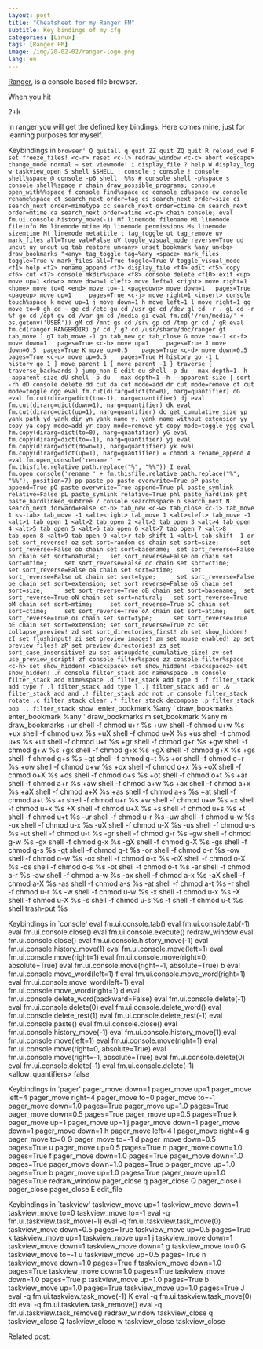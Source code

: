 ```yaml
---
layout: post
title: "Cheatsheet for my Ranger FM"
subtitle: Key bindings of my cfg
categories: [Linux]
tags: [Ranger FM]
image: /img/20-02-02/ranger-logo.png
lang: en
---
```




[Ranger](https://github.com/ranger/ranger), is a console based file browser.

When you hit <pre>?+k</pre> in ranger you will get the defined key bindings. Here comes mine, just for learning purposes for myself.

Keybindings in `browser'
           Q quitall
           q quit
          ZZ quit
          ZQ quit
           R reload_cwd
           F set freeze_files!
       <c-r> reset
       <c-l> redraw_window
       <c-c> abort
    <escape> change_mode normal
           ~ set viewmode!
           i display_file
           ? help
           W display_log
           w taskview_open
           S shell $SHELL
           : console
           ; console
           ! console shell%space
           @ console -p6 shell  %%s
           # console shell -p%space
           s console shell%space
           r chain draw_possible_programs; console open_with%%space
           f console find%space
          cd console cd%space
          cw console rename%space
          ct search_next order=tag
          cs search_next order=size
          ci search_next order=mimetype
          cc search_next order=ctime
          cm search_next order=mtime
          ca search_next order=atime
       <c-p> chain console; eval fm.ui.console.history_move(-1)
          Mf linemode filename
          Mi linemode fileinfo
          Mm linemode mtime
          Mp linemode permissions
          Ms linemode sizemtime
          Mt linemode metatitle
           t tag_toggle
          ut tag_remove
          uv mark_files all=True val=False
          uV toggle_visual_mode reverse=True
          ud uncut
          uy uncut
          uq tab_restore
     um<any> unset_bookmark %any
      um<bg> draw_bookmarks
      "<any> tag_toggle tag=%any
     <space> mark_files toggle=True
           v mark_files all=True toggle=True
           V toggle_visual_mode
        <f1> help
        <f2> rename_append
        <f3> display_file
        <f4> edit
        <f5> copy
        <f6> cut
        <f7> console mkdir%space
        <f8> console delete
       <f10> exit
        <up> move up=1
      <down> move down=1
      <left> move left=1
     <right> move right=1
      <home> move to=0
       <end> move to=-1
  <pagedown> move down=1   pages=True
    <pageup> move up=1     pages=True
       <c-j> move right=1
    <insert> console touch%space
           k move up=1
           j move down=1
           h move left=1
           l move right=1
          gg move to=0
          gh cd ~
          ge cd /etc
          gu cd /usr
          gd cd /dev
          gl cd -r .
          gL cd -r %f
          go cd /opt
          gv cd /var
          gm cd /media
          gi eval fm.cd('/run/media/' + os.getenv('USER'))
          gM cd /mnt
          gs cd /srv
          gp cd /tmp
          gr cd /
          gR eval fm.cd(ranger.RANGERDIR)
          g/ cd /
          g? cd /usr/share/doc/ranger
          gt tab_move 1
          gT tab_move -1
          gn tab_new
          gc tab_close
           G move to=-1
       <c-f> move down=1   pages=True
       <c-b> move up=1     pages=True
           J move down=0.5  pages=True
           K move up=0.5    pages=True
       <c-d> move down=0.5  pages=True
       <c-u> move up=0.5    pages=True
           H history_go -1
           L history_go 1
           ] move_parent 1
           [ move_parent -1
           } traverse
           { traverse_backwards
           ) jump_non
           E edit
          du shell -p du --max-depth=1 -h --apparent-size
          dU shell -p du --max-depth=1 -h --apparent-size | sort -rh
          dD console delete
          dd cut
          da cut mode=add
          dr cut mode=remove
          dt cut mode=toggle
         dgg eval fm.cut(dirarg=dict(to=0), narg=quantifier)
          dG eval fm.cut(dirarg=dict(to=-1), narg=quantifier)
          dj eval fm.cut(dirarg=dict(down=1), narg=quantifier)
          dk eval fm.cut(dirarg=dict(up=1), narg=quantifier)
          dc get_cumulative_size
          yp yank path
          yd yank dir
          yn yank name
          y. yank name_without_extension
          yy copy
          ya copy mode=add
          yr copy mode=remove
          yt copy mode=toggle
         ygg eval fm.copy(dirarg=dict(to=0), narg=quantifier)
          yG eval fm.copy(dirarg=dict(to=-1), narg=quantifier)
          yj eval fm.copy(dirarg=dict(down=1), narg=quantifier)
          yk eval fm.copy(dirarg=dict(up=1), narg=quantifier)
           = chmod
           a rename_append
           A eval fm.open_console('rename ' + fm.thisfile.relative_path.replace("%", "%%"))
           I eval fm.open_console('rename ' + fm.thisfile.relative_path.replace("%", "%%"), position=7)
          pp paste
          po paste overwrite=True
          pP paste append=True
          pO paste overwrite=True append=True
          pl paste_symlink relative=False
          pL paste_symlink relative=True
         phl paste_hardlink
         pht paste_hardlinked_subtree
           / console search%space
           n search_next
           N search_next forward=False
       <c-n> tab_new
       <c-w> tab_close
       <c-i> tab_move 1
     <s-tab> tab_move -1
<alt><right> tab_move 1
 <alt><left> tab_move -1
      <alt>1 tab_open 1
      <alt>2 tab_open 2
      <alt>3 tab_open 3
      <alt>4 tab_open 4
      <alt>5 tab_open 5
      <alt>6 tab_open 6
      <alt>7 tab_open 7
      <alt>8 tab_open 8
      <alt>9 tab_open 9
      <alt>r tab_shift 1
      <alt>l tab_shift -1
          or set sort_reverse!
          oz set sort=random
          os chain set sort=size;      set sort_reverse=False
          ob chain set sort=basename;  set sort_reverse=False
          on chain set sort=natural;   set sort_reverse=False
          om chain set sort=mtime;     set sort_reverse=False
          oc chain set sort=ctime;     set sort_reverse=False
          oa chain set sort=atime;     set sort_reverse=False
          ot chain set sort=type;      set sort_reverse=False
          oe chain set sort=extension; set sort_reverse=False
          oS chain set sort=size;      set sort_reverse=True
          oB chain set sort=basename;  set sort_reverse=True
          oN chain set sort=natural;   set sort_reverse=True
          oM chain set sort=mtime;     set sort_reverse=True
          oC chain set sort=ctime;     set sort_reverse=True
          oA chain set sort=atime;     set sort_reverse=True
          oT chain set sort=type;      set sort_reverse=True
          oE chain set sort=extension; set sort_reverse=True
          zc set collapse_preview!
          zd set sort_directories_first!
          zh set show_hidden!
          zI set flushinput!
          zi set preview_images!
          zm set mouse_enabled!
          zp set preview_files!
          zP set preview_directories!
          zs set sort_case_insensitive!
          zu set autoupdate_cumulative_size!
          zv set use_preview_script!
          zf console filter%space
          zz console filter%space
       <c-h> set show_hidden!
 <backspace> set show_hidden!
<backspace2> set show_hidden!
          .n console filter_stack add name%space
          .m console filter_stack add mime%space
          .d filter_stack add type d
          .f filter_stack add type f
          .l filter_stack add type l
          .| filter_stack add or
          .& filter_stack add and
          .! filter_stack add not
          .r console filter_stack rotate
          .c filter_stack clear
          .* filter_stack decompose
          .p filter_stack pop
          .. filter_stack show
      `<any> enter_bookmark %any
       `<bg> draw_bookmarks
      '<any> enter_bookmark %any
       '<bg> draw_bookmarks
      m<any> set_bookmark %any
       m<bg> draw_bookmarks
         +ur shell -f chmod u+r %s
         +uw shell -f chmod u+w %s
         +ux shell -f chmod u+x %s
         +uX shell -f chmod u+X %s
         +us shell -f chmod u+s %s
         +ut shell -f chmod u+t %s
         +gr shell -f chmod g+r %s
         +gw shell -f chmod g+w %s
         +gx shell -f chmod g+x %s
         +gX shell -f chmod g+X %s
         +gs shell -f chmod g+s %s
         +gt shell -f chmod g+t %s
         +or shell -f chmod o+r %s
         +ow shell -f chmod o+w %s
         +ox shell -f chmod o+x %s
         +oX shell -f chmod o+X %s
         +os shell -f chmod o+s %s
         +ot shell -f chmod o+t %s
         +ar shell -f chmod a+r %s
         +aw shell -f chmod a+w %s
         +ax shell -f chmod a+x %s
         +aX shell -f chmod a+X %s
         +as shell -f chmod a+s %s
         +at shell -f chmod a+t %s
          +r shell -f chmod u+r %s
          +w shell -f chmod u+w %s
          +x shell -f chmod u+x %s
          +X shell -f chmod u+X %s
          +s shell -f chmod u+s %s
          +t shell -f chmod u+t %s
         -ur shell -f chmod u-r %s
         -uw shell -f chmod u-w %s
         -ux shell -f chmod u-x %s
         -uX shell -f chmod u-X %s
         -us shell -f chmod u-s %s
         -ut shell -f chmod u-t %s
         -gr shell -f chmod g-r %s
         -gw shell -f chmod g-w %s
         -gx shell -f chmod g-x %s
         -gX shell -f chmod g-X %s
         -gs shell -f chmod g-s %s
         -gt shell -f chmod g-t %s
         -or shell -f chmod o-r %s
         -ow shell -f chmod o-w %s
         -ox shell -f chmod o-x %s
         -oX shell -f chmod o-X %s
         -os shell -f chmod o-s %s
         -ot shell -f chmod o-t %s
         -ar shell -f chmod a-r %s
         -aw shell -f chmod a-w %s
         -ax shell -f chmod a-x %s
         -aX shell -f chmod a-X %s
         -as shell -f chmod a-s %s
         -at shell -f chmod a-t %s
          -r shell -f chmod u-r %s
          -w shell -f chmod u-w %s
          -x shell -f chmod u-x %s
          -X shell -f chmod u-X %s
          -s shell -f chmod u-s %s
          -t shell -f chmod u-t %s
    <delete> shell trash-put %s

Keybindings in `console'
       <c-i> eval fm.ui.console.tab()
     <s-tab> eval fm.ui.console.tab(-1)
    <escape> eval fm.ui.console.close()
       <c-j> eval fm.ui.console.execute()
       <c-l> redraw_window
       <c-c> eval fm.ui.console.close()
        <up> eval fm.ui.console.history_move(-1)
      <down> eval fm.ui.console.history_move(1)
      <left> eval fm.ui.console.move(left=1)
     <right> eval fm.ui.console.move(right=1)
      <home> eval fm.ui.console.move(right=0, absolute=True)
       <end> eval fm.ui.console.move(right=-1, absolute=True)
      <alt>b eval fm.ui.console.move_word(left=1)
      <alt>f eval fm.ui.console.move_word(right=1)
 <alt><left> eval fm.ui.console.move_word(left=1)
<alt><right> eval fm.ui.console.move_word(right=1)
      <alt>d eval fm.ui.console.delete_word(backward=False)
 <backspace> eval fm.ui.console.delete(-1)
    <delete> eval fm.ui.console.delete(0)
       <c-w> eval fm.ui.console.delete_word()
       <c-k> eval fm.ui.console.delete_rest(1)
       <c-u> eval fm.ui.console.delete_rest(-1)
       <c-y> eval fm.ui.console.paste()
       <c-g> eval fm.ui.console.close()
       <c-p> eval fm.ui.console.history_move(-1)
       <c-n> eval fm.ui.console.history_move(1)
       <c-b> eval fm.ui.console.move(left=1)
       <c-f> eval fm.ui.console.move(right=1)
       <c-a> eval fm.ui.console.move(right=0, absolute=True)
       <c-e> eval fm.ui.console.move(right=-1, absolute=True)
       <c-d> eval fm.ui.console.delete(0)
       <c-h> eval fm.ui.console.delete(-1)
<backspace2> eval fm.ui.console.delete(-1)
<allow_quantifiers> false

Keybindings in `pager'
      <down> pager_move  down=1
        <up> pager_move  up=1
      <left> pager_move  left=4
     <right> pager_move  right=4
      <home> pager_move  to=0
       <end> pager_move  to=-1
  <pagedown> pager_move  down=1.0  pages=True
    <pageup> pager_move  up=1.0    pages=True
       <c-d> pager_move  down=0.5  pages=True
       <c-u> pager_move  up=0.5    pages=True
           k pager_move  up=1
       <c-p> pager_move  up=1
           j pager_move  down=1
       <c-n> pager_move  down=1
       <c-j> pager_move  down=1
           h pager_move  left=4
           l pager_move  right=4
           g pager_move  to=0
           G pager_move  to=-1
           d pager_move  down=0.5  pages=True
           u pager_move  up=0.5    pages=True
           n pager_move  down=1.0  pages=True
           f pager_move  down=1.0  pages=True
       <c-f> pager_move  down=1.0  pages=True
     <space> pager_move  down=1.0  pages=True
           p pager_move  up=1.0    pages=True
           b pager_move  up=1.0    pages=True
       <c-b> pager_move  up=1.0    pages=True
       <c-l> redraw_window
    <escape> pager_close
           q pager_close
           Q pager_close
           i pager_close
        <f3> pager_close
           E edit_file

Keybindings in `taskview'
        <up> taskview_move up=1
      <down> taskview_move down=1
      <home> taskview_move to=0
       <end> taskview_move to=-1
  <pagedown> eval -q fm.ui.taskview.task_move(-1)
    <pageup> eval -q fm.ui.taskview.task_move(0)
       <c-d> taskview_move down=0.5  pages=True
       <c-u> taskview_move up=0.5    pages=True
           k taskview_move up=1
       <c-p> taskview_move up=1
           j taskview_move down=1
       <c-n> taskview_move down=1
       <c-j> taskview_move down=1
           g taskview_move to=0
           G taskview_move to=-1
           u taskview_move up=0.5    pages=True
           n taskview_move down=1.0  pages=True
           f taskview_move down=1.0  pages=True
       <c-f> taskview_move down=1.0  pages=True
     <space> taskview_move down=1.0  pages=True
           p taskview_move up=1.0    pages=True
           b taskview_move up=1.0    pages=True
       <c-b> taskview_move up=1.0    pages=True
           J eval -q fm.ui.taskview.task_move(-1)
           K eval -q fm.ui.taskview.task_move(0)
          dd eval -q fm.ui.taskview.task_remove()
    <delete> eval -q fm.ui.taskview.task_remove()
       <c-l> redraw_window
    <escape> taskview_close
           q taskview_close
           Q taskview_close
           w taskview_close
       <c-c> taskview_close



Related post: 

